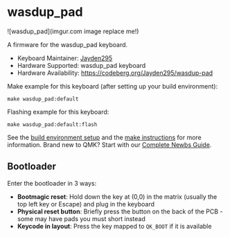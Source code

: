 # wasdup_pad

![wasdup_pad](imgur.com image replace me!)

A firmware for the wasdup_pad keyboard.

* Keyboard Maintainer: [Jayden295](https://github.com/Jayden295)
* Hardware Supported: wasdup_pad keyboard
* Hardware Availability: https://codeberg.org/Jayden295/wasdup-pad

Make example for this keyboard (after setting up your build environment):

    make wasdup_pad:default

Flashing example for this keyboard:

    make wasdup_pad:default:flash

See the [build environment setup](https://docs.qmk.fm/#/getting_started_build_tools) and the [make instructions](https://docs.qmk.fm/#/getting_started_make_guide) for more information. Brand new to QMK? Start with our [Complete Newbs Guide](https://docs.qmk.fm/#/newbs).

## Bootloader

Enter the bootloader in 3 ways:

* **Bootmagic reset**: Hold down the key at (0,0) in the matrix (usually the top left key or Escape) and plug in the keyboard
* **Physical reset button**: Briefly press the button on the back of the PCB - some may have pads you must short instead
* **Keycode in layout**: Press the key mapped to `QK_BOOT` if it is available
